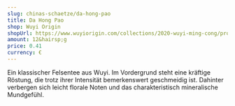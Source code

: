 ```yaml
---
slug: chinas-schaetze/da-hong-pao
title: Da Hong Pao
shop: Wuyi Origin
shopUrl: https://www.wuyiorigin.com/collections/2020-wuyi-ming-cong/products/da-hong-pao-blended-%E6%8B%BC%E9%85%8D%E5%A4%A7%E7%BA%A2%E8%A2%8D-2022?variant=40074178756696
amount: 12&hairsp;g
price: 0.41
currency: €
---
```

Ein klassischer Felsentee aus Wuyi. Im Vordergrund steht eine kräftige Röstung, die trotz ihrer Intensität bemerkenswert geschmeidig ist. Dahinter verbergen sich leicht florale Noten und das charakteristisch mineralische Mundgefühl.